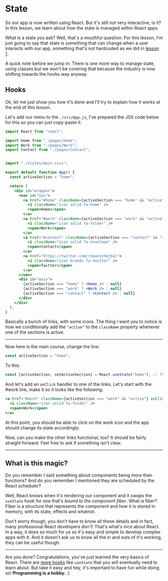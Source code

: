 # State

So our app is now written using React. But it's still not very interactive, is it? In this lesson, we learn about how the state is managed within React apps.

What is a state you ask? Well, that's a mouthful question. For this lesson, I'm just going to say that state is something that can change when a user interacts with our app, something that's not hardcoded as we did in [lesson 1](./lesson1.md).

A quick note before we jump in: There is one more way to manage state, using classes but we won't be covering that because the industry is now shifting towards the hooks way anyway.

## Hooks

Ok, let me just show you how it's done and I'll try to explain how it works at the end of this lesson.

Let's add our menu to the `./src/App.js`, I've prepared the JSX code below for this so you can just copy-paste it.

```jsx
import React from "react";

import Home from "./pages/Home"; 
import Work from "./pages/Work"; 
import Contact from "./pages/Contact";


import "./styles/main.scss";

export default function App() {
  const activeSection = "home";

  return (
    <div id="wrapper">
      <nav id="nav">
        <a href="#home" className={activeSection === "home" && "active"}> 
          <i className="icon solid fa-home" />
          <span>Home</span>
        </a>
        <a href="#work" className={activeSection === "work" && "active"}>
          <i className="icon solid fa-folder" />
          <span>Work</span>
        </a>
        <a href="#contact" className={activeSection === "contact" && "active"}>
          <i className="icon solid fa-envelope" />
          <span>Contact</span>
        </a>
        <a href="https://twitter.com/romanschejbal">
          <i className="icon brands fa-twitter" />
          <span>Twitter</span>
        </a>
      </nav>
      <div id="main">
        {activeSection === "home" ? <Home /> : null}
        {activeSection === "work" ? <Work /> : null}
        {activeSection === "contact" ? <Contact /> : null}
      </div>
    </div>
  );
}
```

Basically a bunch of links, with some icons. The thing I want you to notice is how we conditionally add the `"active"` to the `className` property whenever one of the sections is active.

---

Now here is the main course, change the line:

```javascript
const activeSection = "home";
```

To this:
```javascript
const [activeSection, setActiveSection] = React.useState("home"); // This is the hook, in particular, the useState hook
```

And let's add an `onClick` handler to one of the links. Let's start with the _#work_ link, make it so it looks like the following:
```jsx
<a href="#work" className={activeSection === "work" && "active"} onClick={e => setActiveSection("work")}>
  <i className="icon solid fa-folder" />
  <span>Work</span>
</a>
```

At this point, you should be able to click on the work icon and the app should change its state accordingly.

Now, can you make the other links functional, too? It should be fairly straight forward. Feel free to ask if something isn't clear.

---

## What is this magic?

Do you remember I said something about components being more than functions? And do you remember I mentioned they are scheduled by the React scheduler?

Well, React knows when it's rendering our component and it _swaps_ the `useState` hook for one that's _bound to the component fiber_. What is fiber? Fiber is a structure that represents the component and how it is stored in memory, with its state, effects and whatnot.

Don't worry though, you don't have to know all these details and in fact, many professional React developers don't! That's what's nice about React. In a way, it does so much for us so it's easy and simple to develop complex apps with it. And it doesn't ask us to know all the in and outs of it's working, they can be useful though.

---

Are you done? Congratulations, you've just learned the very basics of React. There are [more hooks](https://reactjs.org/docs/hooks-intro.html) like `useState` that you will eventually need to learn about. But take it easy and hey, it's important to have fun while doing so! __Programming is a hobby.__ :)
